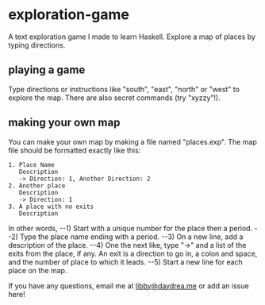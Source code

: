 exploration-game
================

A text exploration game I made to learn Haskell. Explore a map of places by typing directions. 

playing a game
--------------

Type directions or instructions like "south", "east", "north" or "west" to explore the map. There are also secret commands (try "xyzzy"!). 

making your own map
-------------------

You can make your own map by making a file named "places.exp". The map file should be formatted exactly like this:
```
1. Place Name 
   Description
   -> Direction: 1, Another Direction: 2
2. Another place
   Description
   -> Direction: 1
3. A place with no exits
   Description
```

In other words,
--1) Start with a unique number for the place then a period.
--2) Type the place name ending with a period.
--3) On a new line, add a description of the place.
--4) One the next like, type "->" and a list of the exits from the place, if any. An exit is a direction to go in, a colon and space, and the number of place to which it leads.
--5) Start a new line for each place on the map.

If you have any questions, email me at libby@daydrea.me or add an issue here!


